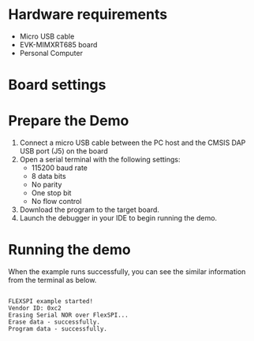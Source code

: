 Hardware requirements
=====================
- Micro USB cable
- EVK-MIMXRT685 board
- Personal Computer

Board settings
============

Prepare the Demo
===============
1.  Connect a micro USB cable between the PC host and the CMSIS DAP USB port (J5) on the board
2.  Open a serial terminal with the following settings:
    - 115200 baud rate
    - 8 data bits
    - No parity
    - One stop bit
    - No flow control
3.  Download the program to the target board.
4.  Launch the debugger in your IDE to begin running the demo.

Running the demo
===============
When the example runs successfully, you can see the similar information from the terminal as below.

~~~~~~~~~~~~~~~~~~~~~~~~~~~~

FLEXSPI example started!
Vendor ID: 0xc2
Erasing Serial NOR over FlexSPI...
Erase data - successfully.
Program data - successfully.
~~~~~~~~~~~~~~~~~~~~~~~~~~~~
